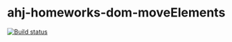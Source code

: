 # ahj-homeworks-dom-moveElements

[![Build status](https://ci.appveyor.com/api/projects/status/tvf0megakgd6giqg?svg=true)](https://ci.appveyor.com/project/Nazgulius/ahj-homeworks-dom-moveelements)
